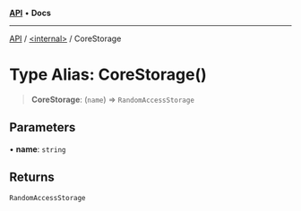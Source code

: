 [**API**](../../README.md) • **Docs**

***

[API](../../README.md) / [\<internal\>](../README.md) / CoreStorage

# Type Alias: CoreStorage()

> **CoreStorage**: (`name`) => `RandomAccessStorage`

## Parameters

• **name**: `string`

## Returns

`RandomAccessStorage`
